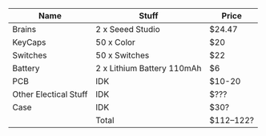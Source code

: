 
| Name                  | Stuff                        | Price     |
| ----                  | ----                         | ----      |
| Brains                | 2  x Seeed Studio            | $24.47    |
| KeyCaps               | 50 x Color                   | $20       |
| Switches              | 50 x Switches                | $22       |
| Battery               | 2  x  Lithium Battery 110mAh | $6        |
| PCB                   | IDK                          | $10-20    |
| Other Electical Stuff | IDK                          | $???      |
| Case                  | IDK                          | $30?      |
|                       | Total                        | $112–122? |

